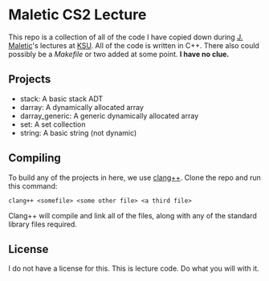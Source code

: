 # Maletic CS2 Lecture

This repo is a collection of all of the code I have copied down during [J. Maletic](http://www.cs.kent.edu/~jmaletic/ "J. Maletic's website")'s lectures at [KSU](https://www.kent.edu/cs "Kent State University").
All of the code is written in C++. There also could possibly be a *Makefile* or two added at some point. **I have no clue.**

## Projects
- stack: A basic stack ADT
- darray: A dynamically allocated array
- darray_generic: A generic dynamically allocated array
- set: A set collection
- string: A basic string (not dynamic)

## Compiling
To build any of the projects in here, we use [clang++](https://clang.llvm.org/ "clang++ website"). Clone the repo and run this command:
```terminal
clang++ <somefile> <some other file> <a third file>
```

Clang++ will compile and link all of the files, along with any of the standard library files required.

## License
I do not have a license for this. This is lecture code. Do what you will with it.
